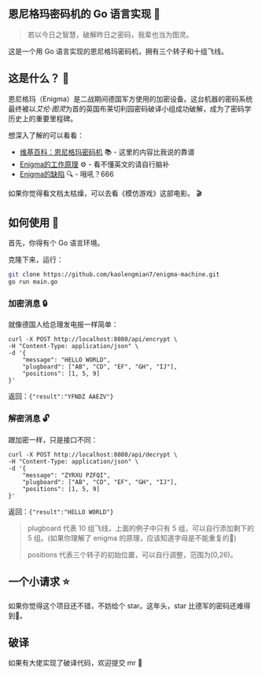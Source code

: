 ## 恩尼格玛密码机的 Go 语言实现 🔐
> 若以今日之智慧，破解昨日之密码，我辈也当为图灵。

这是一个用 Go 语言实现的恩尼格玛密码机，拥有三个转子和十组飞线。

## 这是什么？ 🤔
恩尼格玛（Enigma）是二战期间德国军方使用的加密设备。这台机器的密码系统最终被以*艾伦·图灵*为首的英国布莱切利园密码破译小组成功破解，成为了密码学历史上的重要里程碑。

想深入了解的可以看看：
- [维基百科：恩尼格玛密码机](https://zh.wikipedia.org/wiki/%E6%81%A9%E5%B0%BC%E6%A0%BC%E7%8E%9B%E5%AF%86%E7%A0%81%E6%9C%BA) 📚 - 这里的内容比我说的靠谱
- [Enigma的工作原理](https://www.youtube.com/watch?v=J46hu4RMB5I) ⚙️ - 看不懂英文的请自行脑补
- [Enigma的缺陷](https://www.youtube.com/watch?v=Sqpe5vZoKTo) 🔍 - 哦吼？666

如果你觉得看文档太枯燥，可以去看《模仿游戏》这部电影。 🎬

## 如何使用 🚀
首先，你得有个 Go 语言环境。

克隆下来，运行：
```bash
git clone https://github.com/kaolengmian7/enigma-machine.git
go run main.go
```

### 加密消息 🔒
就像德国人给总理发电报一样简单：
```curl
curl -X POST http://localhost:8080/api/encrypt \
-H "Content-Type: application/json" \
-d '{
    "message": "HELLO WORLD",
    "plugboard": ["AB", "CD", "EF", "GH", "IJ"],
    "positions": [1, 5, 9]
}'
```
返回：`{"result":"YFNDZ AAEZV"}`

### 解密消息 🔓
跟加密一样，只是接口不同：
```curl
curl -X POST http://localhost:8080/api/decrypt \
-H "Content-Type: application/json" \
-d '{
    "message": "ZYRXU PZFQI",
    "plugboard": ["AB", "CD", "EF", "GH", "IJ"],
    "positions": [1, 5, 9] 
}'
```
返回：`{"result":"HELLO WORLD"}`

> plugboard 代表 10 组飞线，上面的例子中只有 5 组，可以自行添加剩下的 5 组。(如果你理解了 enigma 的原理，应该知道字母是不能重复的🐶)
> 
> positions 代表三个转子的初始位置，可以自行调整，范围为[0,26)。

## 一个小请求 ⭐
如果你觉得这个项目还不错，不妨给个 star。这年头，star 比德军的密码还难得到🐶。

## 破译
如果有大佬实现了破译代码，欢迎提交 mr 🎉
